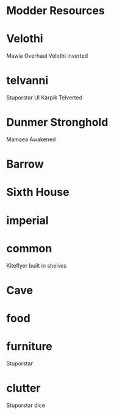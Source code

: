 # Modder Resources

# Velothi
Mawia Overhaul
Velothi inverted

# telvanni
Stuporstar
Ul
Karpik
Telverted

# Dunmer Stronghold
Mamaea Awakened

# Barrow

# Sixth House

# imperial

# common
Kiteflyer built in shelves

# Cave

# food

# furniture
Stuporstar

# clutter
Stuporstar dice
